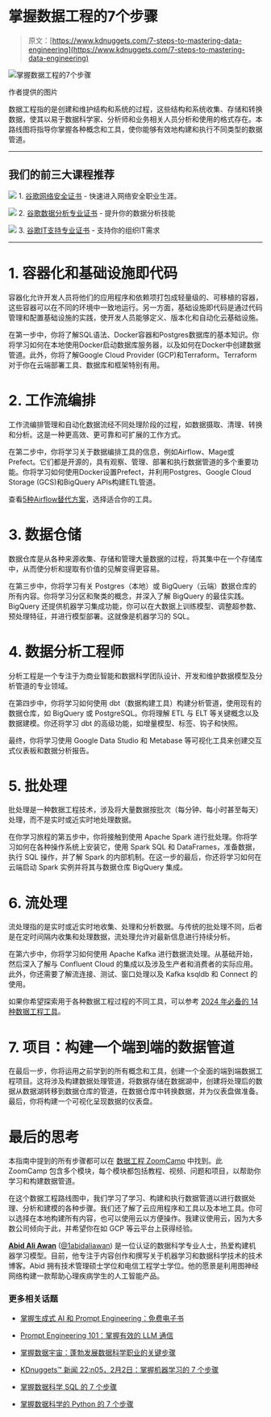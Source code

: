 # 掌握数据工程的7个步骤

> 原文：[https://www.kdnuggets.com/7-steps-to-mastering-data-engineering](https://www.kdnuggets.com/7-steps-to-mastering-data-engineering)

![掌握数据工程的7个步骤](../Images/94e0d15896e86bdb38d3943442234c0e.png)

作者提供的图片

数据工程指的是创建和维护结构和系统的过程，这些结构和系统收集、存储和转换数据，使其以易于数据科学家、分析师和业务相关人员分析和使用的格式存在。本路线图将指导你掌握各种概念和工具，使你能够有效地构建和执行不同类型的数据管道。

* * *

## 我们的前三大课程推荐

![](../Images/0244c01ba9267c002ef39d4907e0b8fb.png) 1\. [谷歌网络安全证书](https://www.kdnuggets.com/google-cybersecurity) - 快速进入网络安全职业生涯。

![](../Images/e225c49c3c91745821c8c0368bf04711.png) 2\. [谷歌数据分析专业证书](https://www.kdnuggets.com/google-data-analytics) - 提升你的数据分析技能

![](../Images/0244c01ba9267c002ef39d4907e0b8fb.png) 3\. [谷歌IT支持专业证书](https://www.kdnuggets.com/google-itsupport) - 支持你的组织IT需求

* * *

# 1\. 容器化和基础设施即代码

容器化允许开发人员将他们的应用程序和依赖项打包成轻量级的、可移植的容器，这些容器可以在不同的环境中一致地运行。另一方面，基础设施即代码是通过代码管理和配置基础设施的实践，使开发人员能够定义、版本化和自动化云基础设施。

在第一步中，你将了解SQL语法、Docker容器和Postgres数据库的基本知识。你将学习如何在本地使用Docker启动数据库服务器，以及如何在Docker中创建数据管道。此外，你将了解Google Cloud Provider (GCP)和Terraform。Terraform对于你在云端部署工具、数据库和框架特别有用。

# 2\. 工作流编排

工作流编排管理和自动化数据流经不同处理阶段的过程，如数据摄取、清理、转换和分析。这是一种更高效、更可靠和可扩展的工作方式。

在第二步中，你将学习关于数据编排工具的信息，例如Airflow、Mage或Prefect。它们都是开源的，具有观察、管理、部署和执行数据管道的多个重要功能。你将学习如何使用Docker设置Prefect，并利用Postgres、Google Cloud Storage (GCS)和BigQuery APIs构建ETL管道。

查看[5种Airflow替代方案](/5-airflow-alternatives-for-data-orchestration)，选择适合你的工具。

# 3\. 数据仓储

数据仓库是从各种来源收集、存储和管理大量数据的过程，将其集中在一个存储库中，从而使分析和提取有价值的见解变得更容易。

在第三步中，你将学习有关 Postgres（本地）或 BigQuery（云端）数据仓库的所有内容。你将学习分区和聚类的概念，并深入了解 BigQuery 的最佳实践。BigQuery 还提供机器学习集成功能，你可以在大数据上训练模型、调整超参数、预处理特征，并进行模型部署。这就像是机器学习的 SQL。

# 4\. 数据分析工程师

分析工程是一个专注于为商业智能和数据科学团队设计、开发和维护数据模型及分析管道的专业领域。

在第四步中，你将学习如何使用 dbt（数据构建工具）构建分析管道，使用现有的数据仓库，如 BigQuery 或 PostgreSQL。你将理解 ETL 与 ELT 等关键概念以及数据建模。你还将学习 dbt 的高级功能，如增量模型、标签、钩子和快照。

最终，你将学习使用 Google Data Studio 和 Metabase 等可视化工具来创建交互式仪表板和数据分析报告。

# 5\. 批处理

批处理是一种数据工程技术，涉及将大量数据按批次（每分钟、每小时甚至每天）处理，而不是实时或近实时地处理数据。

在你学习旅程的第五步中，你将接触到使用 Apache Spark 进行批处理。你将学习如何在各种操作系统上安装它，使用 Spark SQL 和 DataFrames，准备数据，执行 SQL 操作，并了解 Spark 的内部机制。在这一步的最后，你还将学习如何在云端启动 Spark 实例并将其与数据仓库 BigQuery 集成。

# 6\. 流处理

流处理指的是实时或近实时地收集、处理和分析数据。与传统的批处理不同，后者是在定时间隔内收集和处理数据，流处理允许对最新信息进行持续分析。

在第六步中，你将学习如何使用 Apache Kafka 进行数据流处理。从基础开始，然后深入了解与 Confluent Cloud 的集成以及涉及生产者和消费者的实际应用。此外，你还需要了解流连接、测试、窗口处理以及 Kafka ksqldb 和 Connect 的使用。

如果你希望探索用于各种数据工程过程的不同工具，可以参考 [2024 年必备的 14 种数据工程工具](https://www.datacamp.com/blog/top-data-engineer-tools)。

# 7\. 项目：构建一个端到端的数据管道

在最后一步，你将运用之前学到的所有概念和工具，创建一个全面的端到端数据工程项目。这将涉及构建数据处理管道，将数据存储在数据湖中，创建将处理后的数据从数据湖转移到数据仓库的管道，在数据仓库中转换数据，并为仪表盘做准备。最后，你将构建一个可视化呈现数据的仪表盘。

# 最后的思考

本指南中提到的所有步骤都可以在 [数据工程 ZoomCamp](/the-only-free-course-you-need-to-become-a-professional-data-engineer) 中找到。此 ZoomCamp 包含多个模块，每个模块都包括教程、视频、问题和项目，以帮助你学习和构建数据管道。

在这个数据工程路线图中，我们学习了学习、构建和执行数据管道以进行数据处理、分析和建模的各种步骤。我们还了解了云应用程序和工具以及本地工具。你可以选择在本地构建所有内容，也可以使用云以方便操作。我建议使用云，因为大多数公司倾向于此，并希望你在如 GCP 等云平台上获得经验。

[](https://www.polywork.com/kingabzpro)****[Abid Ali Awan](https://www.polywork.com/kingabzpro)**** ([@1abidaliawan](https://www.linkedin.com/in/1abidaliawan)) 是一位认证的数据科学专业人士，热爱构建机器学习模型。目前，他专注于内容创作和撰写关于机器学习和数据科学技术的技术博客。Abid 拥有技术管理硕士学位和电信工程学士学位。他的愿景是利用图神经网络构建一款帮助心理疾病学生的人工智能产品。

### 更多相关话题

+   [掌握生成式 AI 和 Prompt Engineering：免费电子书](https://www.kdnuggets.com/2023/04/free-ebook-mastering-generative-ai-prompt-engineering.html)

+   [Prompt Engineering 101：掌握有效的 LLM 通信](https://www.kdnuggets.com/prompt-engineering-101-mastering-effective-llm-communication)

+   [掌握数据宇宙：蓬勃发展数据科学职业的关键步骤](https://www.kdnuggets.com/mastering-the-data-universe-key-steps-to-a-thriving-data-science-career)

+   [KDnuggets™ 新闻 22:n05，2月2日：掌握机器学习的 7 个步骤](https://www.kdnuggets.com/2022/n05.html)

+   [掌握数据科学 SQL 的 7 个步骤](https://www.kdnuggets.com/2022/04/7-steps-mastering-sql-data-science.html)

+   [掌握数据科学的 Python 的 7 个步骤](https://www.kdnuggets.com/2022/06/7-steps-mastering-python-data-science.html)
